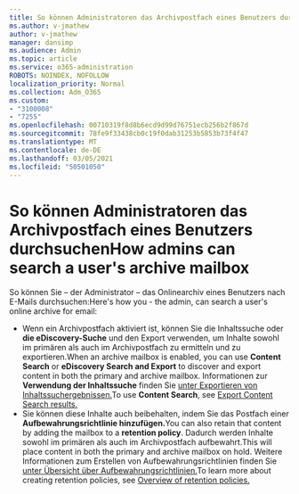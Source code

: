 ```yaml
---
title: So können Administratoren das Archivpostfach eines Benutzers durchsuchen
ms.author: v-jmathew
author: v-jmathew
manager: dansimp
ms.audience: Admin
ms.topic: article
ms.service: o365-administration
ROBOTS: NOINDEX, NOFOLLOW
localization_priority: Normal
ms.collection: Adm_O365
ms.custom:
- "3100008"
- "7255"
ms.openlocfilehash: 00710319f8d8b6ecd9d99d76751ecb256b2f867d
ms.sourcegitcommit: 78fe9f33438cb0c19f0dab31253b5853b73f4f47
ms.translationtype: MT
ms.contentlocale: de-DE
ms.lasthandoff: 03/05/2021
ms.locfileid: "50501050"
---
```

# <a name="how-admins-can-search-a-users-archive-mailbox"></a><span data-ttu-id="cb663-102">So können Administratoren das Archivpostfach eines Benutzers durchsuchen</span><span class="sxs-lookup"><span data-stu-id="cb663-102">How admins can search a user's archive mailbox</span></span>

<span data-ttu-id="cb663-103">So können Sie – der Administrator – das Onlinearchiv eines Benutzers nach E-Mails durchsuchen:</span><span class="sxs-lookup"><span data-stu-id="cb663-103">Here's how you - the admin, can search a user's online archive for email:</span></span>

* <span data-ttu-id="cb663-104">Wenn ein Archivpostfach aktiviert  ist, können Sie die Inhaltssuche oder **die eDiscovery-Suche** und den Export verwenden, um Inhalte sowohl im primären als auch im Archivpostfach zu ermitteln und zu exportieren.</span><span class="sxs-lookup"><span data-stu-id="cb663-104">When an archive mailbox is enabled, you can use **Content Search** or **eDiscovery Search and Export** to discover and export content in both the primary and archive mailbox.</span></span> <span data-ttu-id="cb663-105">Informationen zur **Verwendung der Inhaltssuche** finden Sie [unter Exportieren von Inhaltssuchergebnissen.](https://docs.microsoft.com/office365/securitycompliance/export-search-results)</span><span class="sxs-lookup"><span data-stu-id="cb663-105">To use **Content Search**, see [Export Content Search results.](https://docs.microsoft.com/office365/securitycompliance/export-search-results)</span></span>
* <span data-ttu-id="cb663-106">Sie können diese Inhalte auch beibehalten, indem Sie das Postfach einer **Aufbewahrungsrichtlinie hinzufügen.**</span><span class="sxs-lookup"><span data-stu-id="cb663-106">You can also retain that content by adding the mailbox to a **retention policy**.</span></span> <span data-ttu-id="cb663-107">Dadurch werden Inhalte sowohl im primären als auch im Archivpostfach aufbewahrt.</span><span class="sxs-lookup"><span data-stu-id="cb663-107">This will place content in both the primary and archive mailbox on hold.</span></span> <span data-ttu-id="cb663-108">Weitere Informationen zum Erstellen von Aufbewahrungsrichtlinien finden Sie [unter Übersicht über Aufbewahrungsrichtlinien.](https://docs.microsoft.com/office365/securitycompliance/retention-policies)</span><span class="sxs-lookup"><span data-stu-id="cb663-108">To learn more about creating retention policies, see [Overview of retention policies.](https://docs.microsoft.com/office365/securitycompliance/retention-policies)</span></span>
